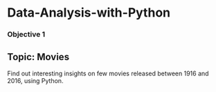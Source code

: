 # Data-Analysis-with-Python

### Objective 1 ###
## Topic: Movies ##
Find out interesting insights on few movies released between 1916 and 2016, using Python.

